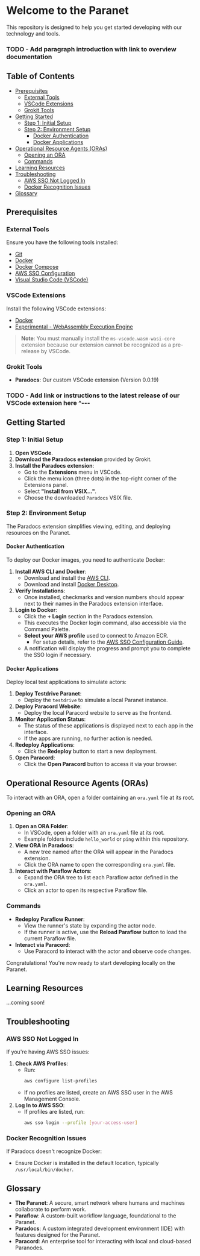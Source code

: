# Welcome to the Paranet

This repository is designed to help you get started developing with our technology and tools.

### TODO - Add paragraph introduction with link to overview documentation


## Table of Contents

- [Prerequisites](#prerequisites)
  - [External Tools](#external-tools)
  - [VSCode Extensions](#vscode-extensions)
  - [Grokit Tools](#grokit-tools)
- [Getting Started](#getting-started)
  - [Step 1: Initial Setup](#step-1-initial-setup)
  - [Step 2: Environment Setup](#step-2-environment-setup)
    - [Docker Authentication](#docker-authentication)
    - [Docker Applications](#docker-applications)
- [Operational Resource Agents (ORAs)](#operational-resource-agents-oras)
  - [Opening an ORA](#opening-an-ora)
  - [Commands](#commands)
- [Learning Resources](#learning-resources)
- [Troubleshooting](#troubleshooting)
  - [AWS SSO Not Logged In](#aws-sso-not-logged-in)
  - [Docker Recognition Issues](#docker-recognition-issues)
- [Glossary](#glossary)

## Prerequisites

### External Tools

Ensure you have the following tools installed:

- [Git](https://git-scm.com/downloads)
- [Docker](https://www.docker.com/products/docker-desktop)
- [Docker Compose](https://docs.docker.com/compose/install/)
- [AWS SSO Configuration](https://docs.aws.amazon.com/singlesignon/latest/userguide/what-is.html)
- [Visual Studio Code (VSCode)](https://code.visualstudio.com/)

### VSCode Extensions

Install the following VSCode extensions:

- [Docker](https://marketplace.visualstudio.com/items?itemName=ms-azuretools.vscode-docker)
- [Experimental - WebAssembly Execution Engine](https://marketplace.visualstudio.com/items?itemName=ms-vscode.wasm-wasi-core)

> **Note**: You must manually install the `ms-vscode.wasm-wasi-core` extension because our extension cannot be recognized as a pre-release by VSCode.

### Grokit Tools

- **Paradocs**: Our custom VSCode extension (Version 0.0.19)

### TODO - Add link or instructions to the latest release of our VSCode extension here ^---

## Getting Started

### Step 1: Initial Setup

1. **Open VSCode**.
2. **Download the Paradocs extension** provided by Grokit.
3. **Install the Paradocs extension**:
   - Go to the **Extensions** menu in VSCode.
   - Click the menu icon (three dots) in the top-right corner of the Extensions panel.
   - Select **"Install from VSIX..."**.
   - Choose the downloaded `Paradocs` VSIX file.

### Step 2: Environment Setup

The Paradocs extension simplifies viewing, editing, and deploying resources on the Paranet.

#### Docker Authentication

To deploy our Docker images, you need to authenticate Docker:

1. **Install AWS CLI and Docker**:
   - Download and install the [AWS CLI](https://aws.amazon.com/cli/).
   - Download and install [Docker Desktop](https://www.docker.com/products/docker-desktop).
2. **Verify Installations**:
   - Once installed, checkmarks and version numbers should appear next to their names in the Paradocs extension interface.
3. **Login to Docker**:
   - Click the **+ Login** section in the Paradocs extension.
   - This executes the Docker login command, also accessible via the Command Palette.
   - **Select your AWS profile** used to connect to Amazon ECR.
     - For setup details, refer to the [AWS SSO Configuration Guide](https://docs.aws.amazon.com/singlesignon/latest/userguide/what-is.html).
   - A notification will display the progress and prompt you to complete the SSO login if necessary.

#### Docker Applications

Deploy local test applications to simulate actors:

1. **Deploy Testdrive Paranet**:
   - Deploy the `testdrive` to simulate a local Paranet instance.
2. **Deploy Paracord Website**:
   - Deploy the local Paracord website to serve as the frontend.
3. **Monitor Application Status**:
   - The status of these applications is displayed next to each app in the interface.
   - If the apps are running, no further action is needed.
4. **Redeploy Applications**:
   - Click the **Redeploy** button to start a new deployment.
5. **Open Paracord**:
   - Click the **Open Paracord** button to access it via your browser.

## Operational Resource Agents (ORAs)

To interact with an ORA, open a folder containing an `ora.yaml` file at its root.

### Opening an ORA

1. **Open an ORA Folder**:
   - In VSCode, open a folder with an `ora.yaml` file at its root.
   - Example folders include `hello_world` or `ping` within this repository.
2. **View ORA in Paradocs**:
   - A new tree named after the ORA will appear in the Paradocs extension.
   - Click the ORA name to open the corresponding `ora.yaml` file.
3. **Interact with Paraflow Actors**:
   - Expand the ORA tree to list each Paraflow actor defined in the `ora.yaml`.
   - Click an actor to open its respective Paraflow file.

### Commands

- **Redeploy Paraflow Runner**:
  - View the runner's state by expanding the actor node.
  - If the runner is active, use the **Reload Paraflow** button to load the current Paraflow file.
- **Interact via Paracord**:
  - Use Paracord to interact with the actor and observe code changes.

Congratulations! You're now ready to start developing locally on the Paranet.

## Learning Resources

...coming soon!

## Troubleshooting

### AWS SSO Not Logged In

If you're having AWS SSO issues:

1. **Check AWS Profiles**:
   - Run:
     ```bash
     aws configure list-profiles
     ```
   - If no profiles are listed, create an AWS SSO user in the AWS Management Console.
2. **Log In to AWS SSO**:
   - If profiles are listed, run:
     ```bash
     aws sso login --profile [your-access-user]
     ```

### Docker Recognition Issues

If Paradocs doesn't recognize Docker:

- Ensure Docker is installed in the default location, typically `/usr/local/bin/docker`.

## Glossary

- **The Paranet**: A secure, smart network where humans and machines collaborate to perform work.
- **Paraflow**: A custom-built workflow language, foundational to the Paranet.
- **Paradocs**: A custom integrated development environment (IDE) with features designed for the Paranet.
- **Paracord**: An enterprise tool for interacting with local and cloud-based Paranodes.
